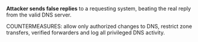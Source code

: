 **Attacker sends false replies** to a requesting system, beating the real reply from the valid DNS server.

COUNTERMEASURES: allow only authorized changes to DNS, restrict zone transfers, verified forwarders and log all privileged DNS activity.
